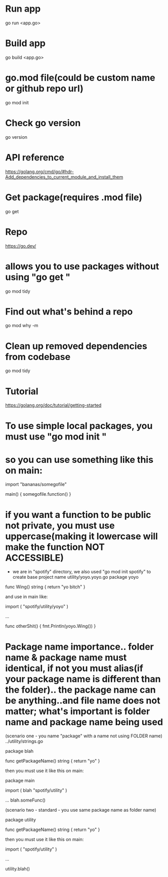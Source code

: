 # Run app
go run <app.go>

# Build app
go build <app.go>

# go.mod file(could be custom name or github repo url)
go mod init <anyName>

# Check go version
go version

# API reference
https://golang.org/cmd/go/#hdr-Add_dependencies_to_current_module_and_install_them

# Get package(requires .mod file)
go get <package>

# Repo 
https://go.dev/

# allows you to use packages without using "go get <package>"
go mod tidy

# Find out what's behind a repo
go mod why -m <package>

# Clean up removed dependencies from codebase
go mod tidy

# Tutorial

https://golang.org/doc/tutorial/getting-started

# To use simple local packages, you must use "go mod init <bananas>" 
# so you can use something like this on main:

import "bananas/somegofile"

main() {
    somegofile.function()
}

# if you want a function to be public not private, you must use uppercase(making it lowercase will make the function NOT ACCESSIBLE)
* we are in "spotify" directory, we also used "go mod init spotify" to create base project name
utility/yoyo.yoyo.go
package yoyo

func Wing() string {
	return "yo bitch"
}

and use in main like:

import (
	"spotify/utility/yoyo"
)

...

func otherShit() {
	fmt.Println(yoyo.Wing())
}


# Package name importance.. folder name & package name must identical, if not you must alias(if your package name is different than the folder).. the package name can be anything..and file name does not matter; what's important is folder name and package name being used

(scenario one - you name "package" with a name not using FOLDER name)
../utility/strings.go

package blah

func getPackageName() string {
	return "yo"
}

then you must use it like this on main:

package main

import (
	blah "spotify/utility"
)

...
blah.someFunc()

(scenario two - standard - you use same package name as folder name)

package utility

func getPackageName() string {
	return "yo"
}

then you must use it like this on main:


import (
	"spotify/utility"
)

...

utility.blah()





